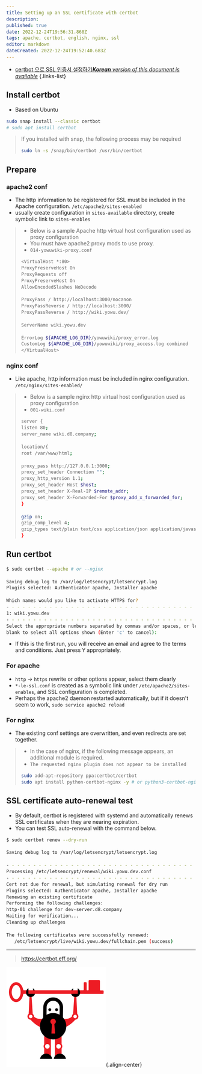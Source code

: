 ```yaml
---
title: Setting up an SSL certificate with certbot
description: 
published: true
date: 2022-12-24T19:56:31.868Z
tags: apache, certbot, english, nginx, ssl
editor: markdown
dateCreated: 2022-12-24T19:52:40.683Z
---
```


- [certbot 으로 SSL 인증서 설정하기***Korean** version of this document is available*](/ko/dev/WAS/setting-certbot-ssl-on-apache2-nginx)
{.links-list}

## Install certbot

- Based on Ubuntu

```bash
sudo snap install --classic certbot
# sudo apt install certbot
```

> If you installed with snap, the following process may be required
> ```bash
> sudo ln -s /snap/bin/certbot /usr/bin/certbot
> ```

## Prepare

### apache2 conf

- The http information to be registered for SSL must be included in the Apache configuration. `/etc/apache2/sites-enabled`
- usually create configuration in `sites-available` directory, create symbolic link to `sites-enables`


> - Below is a sample Apache http virtual host configuration used as proxy configuration
> - You must have apache2 proxy mods to use proxy.
> - `014-yowuwiki-proxy.conf`
> ```bash
> <VirtualHost *:80>
> ProxyPreserveHost On
> ProxyRequests off
> ProxyPreserveHost On
> AllowEncodedSlashes NoDecode
>
> ProxyPass / http://localhost:3000/nocanon
> ProxyPassReverse / http://localhost:3000/
> ProxyPassReverse / http://wiki.yowu.dev/
>
> ServerName wiki.yowu.dev
>
> ErrorLog ${APACHE_LOG_DIR}/yowuwiki/proxy_error.log
> CustomLog ${APACHE_LOG_DIR}/yowuwiki/proxy_access.log combined
> </VirtualHost>
> ```

### nginx conf

- Like apache, http information must be included in nginx configuration. `/etc/nginx/sites-enabled/`

> - Below is a sample nginx http virtual host configuration used as proxy configuration
> - `001-wiki.conf`
> ```bash
> server {
>listen 80;
> server_name wiki.d8.company;
>
>location/{
> root /var/www/html;
>
> proxy_pass http://127.0.0.1:3000;
> proxy_set_header Connection "";
> proxy_http_version 1.1;
> proxy_set_header Host $host;
> proxy_set_header X-Real-IP $remote_addr;
> proxy_set_header X-Forwarded-For $proxy_add_x_forwarded_for;
> }
>
> gzip on;
> gzip_comp_level 4;
> gzip_types text/plain text/css application/json application/javascript application/x-javascript text/xml application/xml application/xml+rss text/javascript;
> }
> ```

## Run certbot

```bash
$ sudo certbot --apache # or --nginx

Saving debug log to /var/log/letsencrypt/letsencrypt.log
Plugins selected: Authenticator apache, Installer apache

Which names would you like to activate HTTPS for?
- - - - - - - - - - - - - - - - - - - - - - - - - - - - - - - - - - - - - -
1: wiki.yowu.dev
- - - - - - - - - - - - - - - - - - - - - - - - - - - - - - - - - - - - - -
Select the appropriate numbers separated by commas and/or spaces, or leave input
blank to select all options shown (Enter 'c' to cancel):
```

- If this is the first run, you will receive an email and agree to the terms and conditions. Just press <kbd>Y</kbd> appropriately.
### For apache
   - `http` -> `https` rewrite or other options appear, select them clearly
   - `*-le-ssl.conf` is created as a symbolic link under `/etc/apache2/sites-enables`, and SSL configuration is completed.
   - Perhaps the apache2 daemon restarted automatically, but if it doesn't seem to work, `sudo service apache2 reload`
### For nginx
   - The existing conf settings are overwritten, and even redirects are set together.

> - In the case of nginx, if the following message appears, an additional module is required.
> - `The requested nginx plugin does not appear to be installed`
>
> ```bash
> sudo add-apt-repository ppa:certbot/certbot
> sudo apt install python-certbot-nginx -y # or python3-certbot-nginx
> ```
>

## SSL certificate auto-renewal test

- By default, certbot is registered with systemd and automatically renews SSL certificates when they are nearing expiration.
- You can test SSL auto-renewal with the command below.

```bash
$ sudo certbot renew --dry-run

Saving debug log to /var/log/letsencrypt/letsencrypt.log

- - - - - - - - - - - - - - - - - - - - - - - - - - - - - - - - - - - - - -
Processing /etc/letsencrypt/renewal/wiki.yowu.dev.conf
- - - - - - - - - - - - - - - - - - - - - - - - - - - - - - - - - - - - - -
Cert not due for renewal, but simulating renewal for dry run
Plugins selected: Authenticator apache, Installer apache
Renewing an existing certificate
Performing the following challenges:
http-01 challenge for dev-server.d8.company
Waiting for verification...
Cleaning up challenges

The following certificates were successfully renewed:
   /etc/letsencrypt/live/wiki.yowu.dev/fullchain.pem (success)
```

---

> https://certbot.eff.org/

![certbot-logo.png](/certbot-logo.png){.align-center}